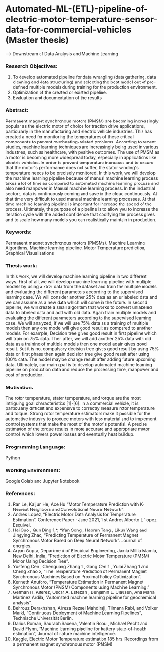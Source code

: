 # Automated-ML-(ETL)-pipeline-of-electric-motor-temperature-sensor-data-for-commercial-vehicles (Master thesis)
--> Downstream of Data Analysis and Machine Learning 

### Research Objectives:
1) To develop automated pipeline for data wrangling (data gathering, data cleaning and data 
structuring) and selecting the best model out of pre-defined multiple models during training for 
the production environment.
2) Optimization of the created or existed pipeline.
3) Evaluation and documentation of the results.


### Abstract:
Permanent magnet synchronous motors (PMSM) are becoming increasingly popular as the electric motor of choice for traction drive applications, particularly in the manufacturing and electric vehicle industries. This has created a need for monitoring the temperatures of these critical components to prevent overheating-related problems. According to recent studies, machine learning techniques are increasingly being used in various industries, such as healthcare, with positive outcomes. The use of PMSM as a motor is becoming more widespread today, especially in applications like electric vehicles. In order to prevent temperature increases and to ensure that the motor's performance does not suffer, the stator winding's temperature needs to be precisely monitored. In this work, we will develop the machine learning pipeline because of manual machine learning process takes a lot of time as compared to automated machine learning process and also need manpower in Manual machine learning process. In the industrial sectors, data is continuously coming and save in the cloud continuously. At that time very difficult to used manual machine learning processes. At that time machine learning pipeline is important for increase the speed of the process. Ultimately, the purpose of a pipeline is to allow you to increase the iteration cycle with the added confidence that codifying the process gives and to scale how many models you can realistically maintain in production.

### Keywords:
Permanent magnet synchronous motors (PMSMs), Machine Learning Algorithms, Machine learning pipeline, Motor Temperature prediction, Graphical Visualizations

### Thesis work:
In this work, we will develop machine learning pipeline in two different ways. First of all, we will develop machine learning pipeline with multiple models by using a 75% data from the dataset and train the multiple models and evaluating the different parameters according to the supervised learning case. 
We will consider another 25% data as an unlabeled data and we can assume as a new data which will come in the future. In second pipeline, we will create a small algorithm that works to convert unlabeled data to labeled data and add with old data. Again train multiple models and evaluating the different parameters according to the supervised learning case. 
We will analyzed, if we will use 75% data as a training of multiple models then any one model will give good result as compared to another models. For example, Decision tree gives good result in first pipeline which will train on 75% data.
Then after, we will add another 25% data with old data as a training of multiple models then one model again gives good result. But it is not compulsory decision tree gives good result by using 75% data on first phase then again decision tree give good result after using 100% data. The model may be change result after adding future upcoming data.
Ultimately, our main goal is to develop automated machine learning pipeline on production data and reduce the processing time, manpower and cost of production.

### Motivation:
The rotor temperature, stator temperature, and torque are the most intriguing goal characteristics [1]-[6]. In a commercial vehicle, it is particularly difficult and expensive to correctly measure rotor temperature and torque. Strong rotor temperature estimators make it possible for the automotive industry to produce motors with less material and to implement control systems that make the most of the motor's potential. A precise estimation of the torque results in more accurate and appropriate motor control, which lowers power losses and eventually heat buildup.

### Programming Language:
Python

### Working Environment:
Google Colab and Jupyter Notebook

### References:
1)  Ran Le, Kaijun He, Ace Hu “Motor Temperature Prediction with K-Nearest Neighbors and Convolutional Neural Network”.
2)  Andres Lopez, “Electric Motor Data Analysis for Temperature Estimation”. Conference Paper · June 2021, 1 st Andres Alberto L ´ opez Esquivel.
3) Hai Guo , Qun Ding 1,*, Yifan Song , Haoran Tang , Likun Wang and Jingying Zhao, “Predicting Temperature of Permanent Magnet Synchronous Motor Based on Deep Neural Network”. Journal of energies.
4) Aryan Gupta, Department of Electrical Engineering, Jamia Millia Islamia, New Delhi, India, “Prediction of Electric Motor Temperature (PMSM) Motor Using Decision Tree”.
5) Yuefeng Cen , Chenguang Zhang 1 , Gang Cen 1 , Yulai Zhang 1 and Cheng Zhao 2, “The Temperature Prediction of Permanent Magnet Synchronous Machines Based on Proximal Policy Optimization”.
6) Kenneth Anuforo, “Temperature Estimation in Permanent Magnet Synchronous Motor (PMSM) Components using Machine Learning.”
7) Germán H. Alférez, Oscar A. Esteban , Benjamin L. Clausen, Ana María Martínez Ardila, “Automated machine learning pipeline for geochemical analysis”.
8) Behrouz Derakhshan, Alireza Rezaei Mahdiraji, Tilmann Rabl, and Volker Markl, “Continuous Deployment of Machine Learning Pipelines”, Technische Universität Berlin.
9) Darius Roman , Saurabh Saxena, Valentin Robu , Michael Pecht and David Flynn, “Machine learning pipeline for battery state-of-health estimation”, Journal of nature machine intelligence.
10) Kaggle, Electric Motor Temperature estimation 185 hrs. Recordings from a permanent magnet synchronous motor (PMSM)




